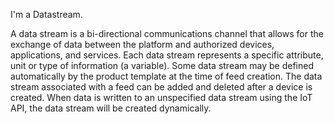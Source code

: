 I'm a Datastream.

A data stream is a bi-directional communications channel that allows for the exchange of data between the platform and authorized devices, applications, and services. Each data stream represents a specific attribute, unit or type of information (a variable). Some data stream may be defined automatically by the product template at the time of feed creation. The data stream associated with a feed can be added and deleted after a device is created. When data is written to an unspecified data stream using the IoT API, the data stream will be created dynamically.
